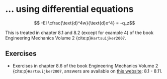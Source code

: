 ```{index} Displacements frame structures; using differential equations
```
# ... using differential equations

$$ -EI \cfrac{\text{d}^4w}{\text{d}x^4} = -q_z$$

This is treated in chapter 8.1 and 8.2 (except for example 4) of the book Engineering Mechanics Volume 2 {cite:p}`Hartsuijker2007`.

## Exercises
- Exercises in chapter 8.6 of the book Engineering Mechanics Volume 2 {cite:p}`Hartsuijker2007`, answers are available on [this website](https://icozct.tudelft.nl/TUD_CT/bookanswers/vol2/Chapter2/): 8.1 - 8.11.